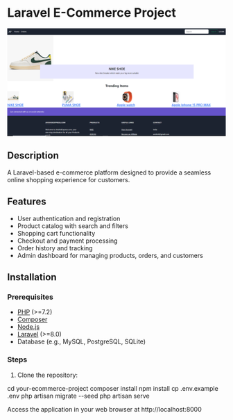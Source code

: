 # Laravel E-Commerce Project

![Project Logo or Screenshot](website.PNG)

## Description

A Laravel-based e-commerce platform designed to provide a seamless online shopping experience for customers.

## Features

- User authentication and registration
- Product catalog with search and filters
- Shopping cart functionality
- Checkout and payment processing
- Order history and tracking
- Admin dashboard for managing products, orders, and customers

## Installation

### Prerequisites

- [PHP](https://php.net) (>=7.2)
- [Composer](https://getcomposer.org)
- [Node.js](https://nodejs.org)
- [Laravel](https://laravel.com) (>=8.0)
- Database (e.g., MySQL, PostgreSQL, SQLite)

### Steps

1. Clone the repository:

cd your-ecommerce-project
composer install
npm install
cp .env.example .env
php artisan migrate --seed
php artisan serve


Access the application in your web browser at http://localhost:8000

